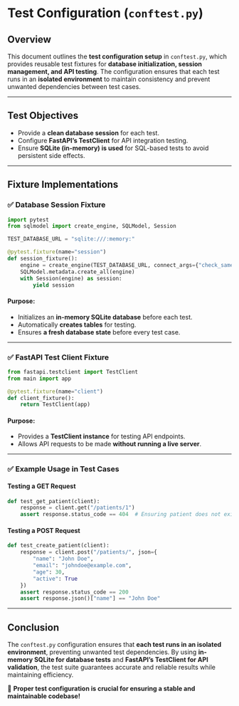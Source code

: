 # **Test Configuration (`conftest.py`)**

## **Overview**
This document outlines the **test configuration setup** in `conftest.py`, which provides reusable test fixtures for **database initialization, session management, and API testing**. The configuration ensures that each test runs in an **isolated environment** to maintain consistency and prevent unwanted dependencies between test cases.

---

## **Test Objectives**
- Provide a **clean database session** for each test.
- Configure **FastAPI’s TestClient** for API integration testing.
- Ensure **SQLite (in-memory) is used** for SQL-based tests to avoid persistent side effects.

---

## **Fixture Implementations**
### **✅ Database Session Fixture**
```python
import pytest
from sqlmodel import create_engine, SQLModel, Session

TEST_DATABASE_URL = "sqlite:///:memory:"

@pytest.fixture(name="session")
def session_fixture():
    engine = create_engine(TEST_DATABASE_URL, connect_args={"check_same_thread": False})
    SQLModel.metadata.create_all(engine)
    with Session(engine) as session:
        yield session
```

#### **Purpose:**
- Initializes an **in-memory SQLite database** before each test.
- Automatically **creates tables** for testing.
- Ensures **a fresh database state** before every test case.

---

### **✅ FastAPI Test Client Fixture**
```python
from fastapi.testclient import TestClient
from main import app

@pytest.fixture(name="client")
def client_fixture():
    return TestClient(app)
```

#### **Purpose:**
- Provides a **TestClient instance** for testing API endpoints.
- Allows API requests to be made **without running a live server**.

---

### **✅ Example Usage in Test Cases**

#### **Testing a GET Request**
```python
def test_get_patient(client):
    response = client.get("/patients/1")
    assert response.status_code == 404  # Ensuring patient does not exist initially
```

#### **Testing a POST Request**
```python
def test_create_patient(client):
    response = client.post("/patients/", json={
        "name": "John Doe",
        "email": "johndoe@example.com",
        "age": 30,
        "active": True
    })
    assert response.status_code == 200
    assert response.json()["name"] == "John Doe"
```

---

## **Conclusion**
The `conftest.py` configuration ensures that **each test runs in an isolated environment**, preventing unwanted test dependencies. By using **in-memory SQLite for database tests** and **FastAPI’s TestClient for API validation**, the test suite guarantees accurate and reliable results while maintaining efficiency.

🚀 **Proper test configuration is crucial for ensuring a stable and maintainable codebase!**

